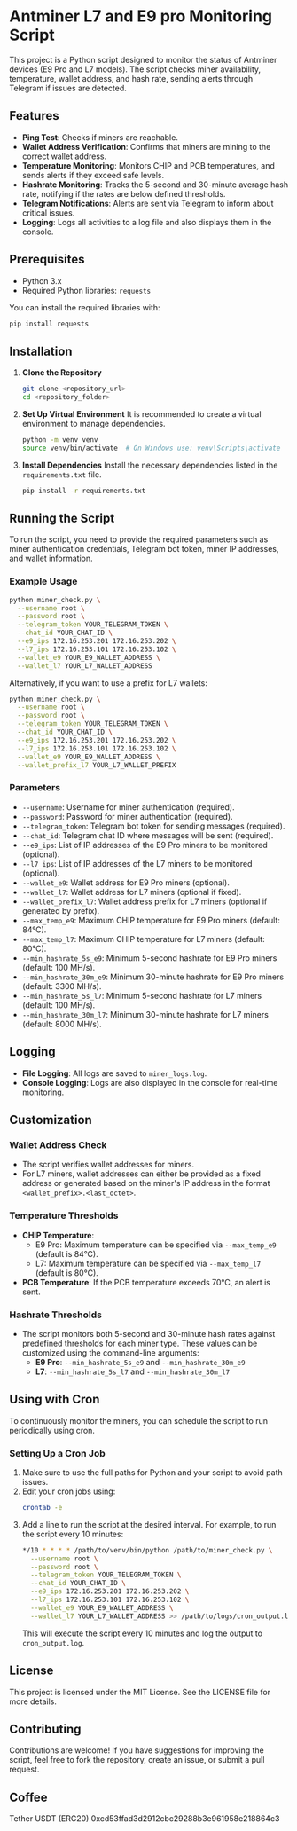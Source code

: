 # Antminer L7 and E9 pro Monitoring Script

This project is a Python script designed to monitor the status of Antminer devices (E9 Pro and L7 models). The script checks miner availability, temperature, wallet address, and hash rate, sending alerts through Telegram if issues are detected.

## Features
- **Ping Test**: Checks if miners are reachable.
- **Wallet Address Verification**: Confirms that miners are mining to the correct wallet address.
- **Temperature Monitoring**: Monitors CHIP and PCB temperatures, and sends alerts if they exceed safe levels.
- **Hashrate Monitoring**: Tracks the 5-second and 30-minute average hash rate, notifying if the rates are below defined thresholds.
- **Telegram Notifications**: Alerts are sent via Telegram to inform about critical issues.
- **Logging**: Logs all activities to a log file and also displays them in the console.

## Prerequisites
- Python 3.x
- Required Python libraries: `requests`

You can install the required libraries with:
```sh
pip install requests
```

## Installation
1. **Clone the Repository**
   ```sh
   git clone <repository_url>
   cd <repository_folder>
   ```

2. **Set Up Virtual Environment**
   It is recommended to create a virtual environment to manage dependencies.
   ```sh
   python -m venv venv
   source venv/bin/activate  # On Windows use: venv\Scripts\activate
   ```

3. **Install Dependencies**
   Install the necessary dependencies listed in the `requirements.txt` file.
   ```sh
   pip install -r requirements.txt
   ```

## Running the Script
To run the script, you need to provide the required parameters such as miner authentication credentials, Telegram bot token, miner IP addresses, and wallet information.

### Example Usage
```sh
python miner_check.py \
  --username root \
  --password root \
  --telegram_token YOUR_TELEGRAM_TOKEN \
  --chat_id YOUR_CHAT_ID \
  --e9_ips 172.16.253.201 172.16.253.202 \
  --l7_ips 172.16.253.101 172.16.253.102 \
  --wallet_e9 YOUR_E9_WALLET_ADDRESS \
  --wallet_l7 YOUR_L7_WALLET_ADDRESS
```
Alternatively, if you want to use a prefix for L7 wallets:
```sh
python miner_check.py \
  --username root \
  --password root \
  --telegram_token YOUR_TELEGRAM_TOKEN \
  --chat_id YOUR_CHAT_ID \
  --e9_ips 172.16.253.201 172.16.253.202 \
  --l7_ips 172.16.253.101 172.16.253.102 \
  --wallet_e9 YOUR_E9_WALLET_ADDRESS \
  --wallet_prefix_l7 YOUR_L7_WALLET_PREFIX
```

### Parameters
- `--username`: Username for miner authentication (required).
- `--password`: Password for miner authentication (required).
- `--telegram_token`: Telegram bot token for sending messages (required).
- `--chat_id`: Telegram chat ID where messages will be sent (required).
- `--e9_ips`: List of IP addresses of the E9 Pro miners to be monitored (optional).
- `--l7_ips`: List of IP addresses of the L7 miners to be monitored (optional).
- `--wallet_e9`: Wallet address for E9 Pro miners (optional).
- `--wallet_l7`: Wallet address for L7 miners (optional if fixed).
- `--wallet_prefix_l7`: Wallet address prefix for L7 miners (optional if generated by prefix).
- `--max_temp_e9`: Maximum CHIP temperature for E9 Pro miners (default: 84°C).
- `--max_temp_l7`: Maximum CHIP temperature for L7 miners (default: 80°C).
- `--min_hashrate_5s_e9`: Minimum 5-second hashrate for E9 Pro miners (default: 100 MH/s).
- `--min_hashrate_30m_e9`: Minimum 30-minute hashrate for E9 Pro miners (default: 3300 MH/s).
- `--min_hashrate_5s_l7`: Minimum 5-second hashrate for L7 miners (default: 100 MH/s).
- `--min_hashrate_30m_l7`: Minimum 30-minute hashrate for L7 miners (default: 8000 MH/s).

## Logging
- **File Logging**: All logs are saved to `miner_logs.log`.
- **Console Logging**: Logs are also displayed in the console for real-time monitoring.

## Customization
### Wallet Address Check
- The script verifies wallet addresses for miners.
- For L7 miners, wallet addresses can either be provided as a fixed address or generated based on the miner's IP address in the format `<wallet_prefix>.<last_octet>`.

### Temperature Thresholds
- **CHIP Temperature**:
  - E9 Pro: Maximum temperature can be specified via `--max_temp_e9` (default is 84°C).
  - L7: Maximum temperature can be specified via `--max_temp_l7` (default is 80°C).
- **PCB Temperature**: If the PCB temperature exceeds 70°C, an alert is sent.

### Hashrate Thresholds
- The script monitors both 5-second and 30-minute hash rates against predefined thresholds for each miner type. These values can be customized using the command-line arguments:
  - **E9 Pro**: `--min_hashrate_5s_e9` and `--min_hashrate_30m_e9`
  - **L7**: `--min_hashrate_5s_l7` and `--min_hashrate_30m_l7`

## Using with Cron
To continuously monitor the miners, you can schedule the script to run periodically using cron.

### Setting Up a Cron Job
1. Make sure to use the full paths for Python and your script to avoid path issues.
2. Edit your cron jobs using:
   ```sh
   crontab -e
   ```
3. Add a line to run the script at the desired interval. For example, to run the script every 10 minutes:
   ```sh
   */10 * * * * /path/to/venv/bin/python /path/to/miner_check.py \
     --username root \
     --password root \
     --telegram_token YOUR_TELEGRAM_TOKEN \
     --chat_id YOUR_CHAT_ID \
     --e9_ips 172.16.253.201 172.16.253.202 \
     --l7_ips 172.16.253.101 172.16.253.102 \
     --wallet_e9 YOUR_E9_WALLET_ADDRESS \
     --wallet_l7 YOUR_L7_WALLET_ADDRESS >> /path/to/logs/cron_output.log 2>&1
   ```
   This will execute the script every 10 minutes and log the output to `cron_output.log`.

## License
This project is licensed under the MIT License. See the LICENSE file for more details.

## Contributing
Contributions are welcome! If you have suggestions for improving the script, feel free to fork the repository, create an issue, or submit a pull request.

## Coffee
Tether USDT (ERC20) 0xcd53ffad3d2912cbc29288b3e961958e218864c3


